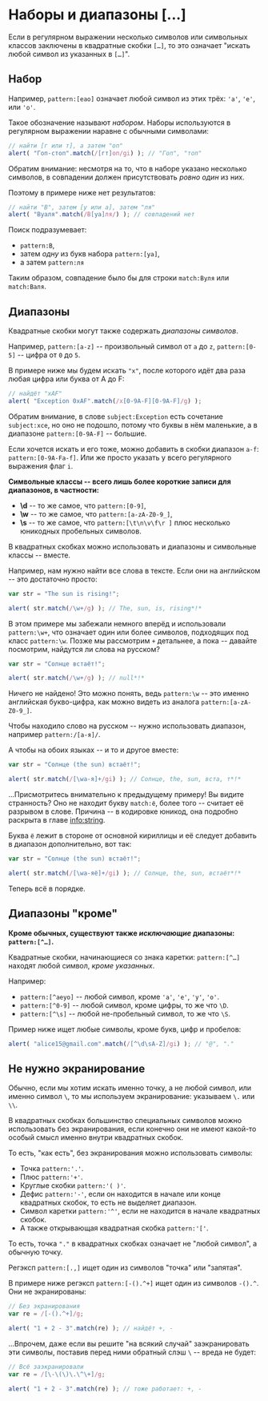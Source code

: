 # Наборы и диапазоны [...]

Если в регулярном выражении несколько символов или символьных классов заключены в квадратные скобки `[…]`, то это означает "искать любой символ из указанных в `[…]`".

## Набор

Например, `pattern:[еао]` означает любой символ из этих трёх: `'а'`, `'е'`, или `'о'`.

Такое обозначение называют *набором*. Наборы используются в регулярном выражении наравне с обычными символами:

```js run
// найти [г или т], а затем "оп"
alert( "Гоп-стоп".match(/[гт]оп/gi) ); // "Гоп", "топ"
```

Обратим внимание: несмотря на то, что в наборе указано несколько символов, в совпадении должен присутствовать *ровно один* из них.

Поэтому в примере ниже нет результатов:

```js run
// найти "В", затем [у или а], затем "ля"
alert( "Вуаля".match(/В[уа]ля/) ); // совпадений нет
```

Поиск подразумевает:

- `pattern:В`,
- затем *одну* из букв набора `pattern:[уа]`,
- а затем `pattern:ля`

Таким образом, совпадение было бы для строки `match:Вуля` или `match:Валя`.

## Диапазоны

Квадратные скобки могут также содержать *диапазоны символов*.

Например,  `pattern:[a-z]` -- произвольный символ от `a` до `z`, `pattern:[0-5]` -- цифра от `0` до `5`.

В примере ниже мы будем искать `"x"`, после которого идёт два раза любая цифра или буква от A до F:

```js run
// найдёт "xAF"
alert( "Exception 0xAF".match(/x[0-9A-F][0-9A-F]/g) );
```

Обратим внимание, в слове `subject:Exception` есть сочетание `subject:xce`, но оно не подошло, потому что буквы в нём маленькие, а в диапазоне `pattern:[0-9A-F]` -- большие.

Если хочется искать и его тоже, можно добавить в скобки диапазон `a-f`: `pattern:[0-9A-Fa-f]`. Или же просто указать у всего регулярного выражения флаг `i`.

**Символьные классы -- всего лишь более короткие записи для диапазонов, в частности:**

- **\d** -- то же самое, что `pattern:[0-9]`,
- **\w** -- то же самое, что `pattern:[a-zA-Z0-9_]`,
- **\s** -- то же самое, что `pattern:[\t\n\v\f\r ]` плюс несколько юникодных пробельных символов.

В квадратных скобках можно использовать и диапазоны и символьные классы -- вместе.

Например, нам нужно найти все слова в тексте. Если они на английском -- это достаточно просто:

```js run
var str = "The sun is rising!";

alert( str.match(/\w+/g) ); // The, sun, is, rising*!*
```

В этом примере мы забежали немного вперёд и использовали `pattern:\w+`, что означает один или более символов, подходящих под класс `pattern:\w`. Позже мы рассмотрим `+` детальнее, а пока -- давайте посмотрим, найдутся ли слова на русском?

```js run
var str = "Солнце встаёт!";

alert( str.match(/\w+/g) ); // null*!*
```

Ничего не найдено! Это можно понять, ведь `pattern:\w` -- это именно английская букво-цифра, как можно видеть из аналога `pattern:[a-zA-Z0-9_]`.

Чтобы находило слово на русском -- нужно использовать диапазон, например `pattern:/[а-я]/`.

А чтобы на обоих языках -- и то и другое вместе:

```js run
var str = "Солнце (the sun) встаёт!";

alert( str.match(/[\wа-я]+/gi) ); // Солнце, the, sun, вста, т*!*
```

...Присмотритесь внимательно к предыдущему примеру! Вы видите странность? Оно не находит букву `match:ё`, более того -- считает её разрывом в слове. Причина  -- в кодировке юникод, она подробно раскрыта в главе <info:string>.

Буква `ё` лежит в стороне от основной кириллицы и её следует добавить в диапазон дополнительно, вот так:

```js run
var str = "Солнце (the sun) встаёт!";

alert( str.match(/[\wа-яё]+/gi) ); // Солнце, the, sun, встаёт*!*
```

Теперь всё в порядке.

## Диапазоны "кроме"

**Кроме обычных, существуют также *исключающие* диапазоны: `pattern:[^…]`.**

Квадратные скобки, начинающиеся со знака каретки: `pattern:[^…]` находят любой символ, *кроме указанных*.

Например:

- `pattern:[^аеуо]` -- любой символ, кроме  `'a'`, `'e'`, `'y'`, `'o'`.
- `pattern:[^0-9]` -- любой символ, кроме цифры, то же что `\D`.
- `pattern:[^\s]` -- любой не-пробельный символ, то же что `\S`.

Пример ниже ищет любые символы, кроме букв, цифр и пробелов:

```js run
alert( "alice15@gmail.com".match(/[^\d\sA-Z]/gi) ); // "@", "."
```

## Не нужно экранирование

Обычно, если мы хотим искать именно точку, а не любой символ, или именно символ `\`, то мы используем экранирование: указываем `\.` или `\\`.

В квадратных скобках большинство специальных символов можно использовать без экранирования, если конечно они не имеют какой-то особый смысл именно внутри квадратных скобок.

То есть, "как есть", без экранирования можно использовать символы:

- Точка `pattern:'.'`.
- Плюс `pattern:'+'`.
- Круглые скобки `pattern:'( )'`.
- Дефис `pattern:'-'`, если он находится в начале или конце квадратных скобок, то есть не выделяет диапазон.
- Символ каретки `pattern:'^'`, если не находится в начале квадратных скобок.
- А также открывающая квадратная скобка `pattern:'['`.

То есть, точка `"."` в квадратных скобках означает не "любой символ", а обычную точку.

Регэксп `pattern:[.,]` ищет один из символов "точка" или "запятая".

В примере ниже регэксп `pattern:[-().^+]` ищет один из символов `-().^`. Они не экранированы:

```js run
// Без экранирования
var re = /[-().^+]/g;

alert( "1 + 2 - 3".match(re) ); // найдёт +, -
```

...Впрочем, даже если вы решите "на всякий случай" заэкранировать эти символы, поставив перед ними обратный слэш `\` -- вреда не будет:

```js run
// Всё заэкранировали
var re = /[\-\(\)\.\^\+]/g;

alert( "1 + 2 - 3".match(re) ); // тоже работает: +, -
```

